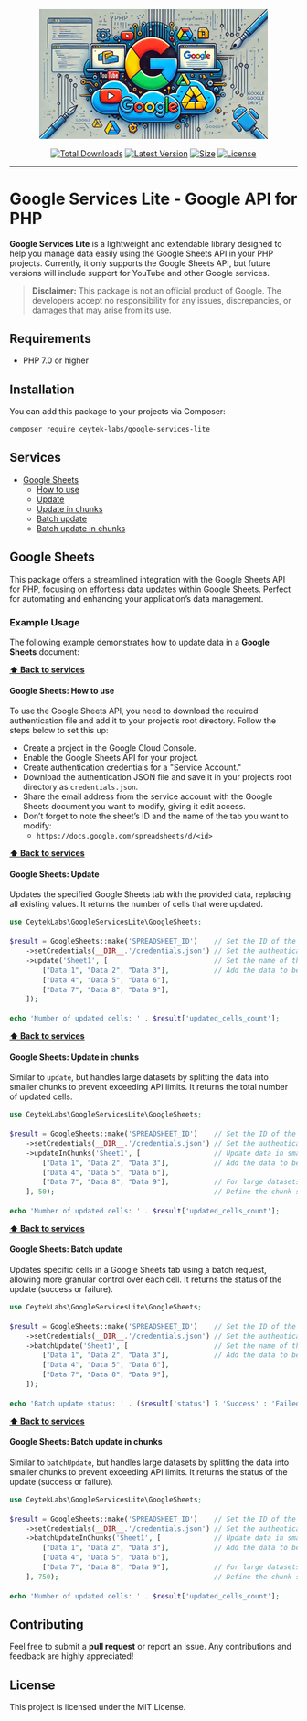 <p align="center">
    <img src="https://raw.githubusercontent.com/ceytek-labs/google-services-lite/refs/heads/1.x/art/banner.png" width="400" alt="54grad.de Services Lite">
    <p align="center">
        <a href="https://packagist.org/packages/ceytek-labs/google-services-lite"><img alt="Total Downloads" src="https://img.shields.io/packagist/dt/ceytek-labs/google-services-lite"></a>
        <a href="https://packagist.org/packages/ceytek-labs/google-services-lite"><img alt="Latest Version" src="https://img.shields.io/packagist/v/ceytek-labs/google-services-lite"></a>
        <a href="https://packagist.org/packages/ceytek-labs/google-services-lite"><img alt="Size" src="https://img.shields.io/github/repo-size/ceytek-labs/google-services-lite"></a>
        <a href="https://packagist.org/packages/ceytek-labs/google-services-lite"><img alt="License" src="https://img.shields.io/packagist/l/ceytek-labs/google-services-lite"></a>
    </p>
</p>

------

# Google Services Lite - Google API for PHP

**Google Services Lite** is a lightweight and extendable library designed to help you manage data easily using the Google Sheets API in your PHP projects. Currently, it only supports the Google Sheets API, but future versions will include support for YouTube and other Google services.

> **Disclaimer:** This package is not an official product of Google. The developers accept no responsibility for any issues, discrepancies, or damages that may arise from its use.

## Requirements

- PHP 7.0 or higher

## Installation

You can add this package to your projects via Composer:

```bash
composer require ceytek-labs/google-services-lite
```

## Services
- [Google Sheets](#google-sheets)
    - [How to use](#google-sheets-how-to-use)
    - [Update](#google-sheets-update)
    - [Update in chunks](#google-sheets-update-in-chunks)
    - [Batch update](#google-sheets-batch-update)
    - [Batch update in chunks](#google-sheets-batch-update-in-chunks)

## Google Sheets

This package offers a streamlined integration with the Google Sheets API for PHP, focusing on effortless data updates within Google Sheets. Perfect for automating and enhancing your application’s data management.

### Example Usage

The following example demonstrates how to update data in a **Google Sheets** document:

**[⬆ Back to services](#services)**

#### Google Sheets: How to use

To use the Google Sheets API, you need to download the required authentication file and add it to your project’s root directory. Follow the steps below to set this up:

- Create a project in the Google Cloud Console.
- Enable the Google Sheets API for your project.
- Create authentication credentials for a "Service Account."
- Download the authentication JSON file and save it in your project’s root directory as `credentials.json`.
- Share the email address from the service account with the Google Sheets document you want to modify, giving it edit access.
- Don’t forget to note the sheet’s ID and the name of the tab you want to modify:
    - `https://docs.google.com/spreadsheets/d/<id>`

**[⬆ Back to services](#services)**

#### Google Sheets: Update

Updates the specified Google Sheets tab with the provided data, replacing all existing values. It returns the number of cells that were updated.

```php
use CeytekLabs\GoogleServicesLite\GoogleSheets;

$result = GoogleSheets::make('SPREADSHEET_ID')    // Set the ID of the Google Sheets document
    ->setCredentials(__DIR__.'/credentials.json') // Set the authentication file
    ->update('Sheet1', [                          // Set the name of the tab where data will be updated
        ["Data 1", "Data 2", "Data 3"],           // Add the data to be updated
        ["Data 4", "Data 5", "Data 6"],
        ["Data 7", "Data 8", "Data 9"],
    ]);

echo 'Number of updated cells: ' . $result['updated_cells_count'];
```

**[⬆ Back to services](#services)**

#### Google Sheets: Update in chunks

Similar to `update`, but handles large datasets by splitting the data into smaller chunks to prevent exceeding API limits. It returns the total number of updated cells.

```php
use CeytekLabs\GoogleServicesLite\GoogleSheets;

$result = GoogleSheets::make('SPREADSHEET_ID')    // Set the ID of the Google Sheets document
    ->setCredentials(__DIR__.'/credentials.json') // Set the authentication file
    ->updateInChunks('Sheet1', [                  // Update data in smaller chunks
        ["Data 1", "Data 2", "Data 3"],           // Add the data to be updated
        ["Data 4", "Data 5", "Data 6"],
        ["Data 7", "Data 8", "Data 9"],           // For large datasets, the data will be split into chunks
    ], 50);                                       // Define the chunk size (e.g., 50 rows)

echo 'Number of updated cells: ' . $result['updated_cells_count'];
```

**[⬆ Back to services](#services)**

#### Google Sheets: Batch update

Updates specific cells in a Google Sheets tab using a batch request, allowing more granular control over each cell. It returns the status of the update (success or failure).

```php
use CeytekLabs\GoogleServicesLite\GoogleSheets;

$result = GoogleSheets::make('SPREADSHEET_ID')    // Set the ID of the Google Sheets document
    ->setCredentials(__DIR__.'/credentials.json') // Set the authentication file
    ->batchUpdate('Sheet1', [                     // Set the name of the tab where data will be updated
        ["Data 1", "Data 2", "Data 3"],           // Add the data to be updated
        ["Data 4", "Data 5", "Data 6"],
        ["Data 7", "Data 8", "Data 9"],
    ]);

echo 'Batch update status: ' . ($result['status'] ? 'Success' : 'Failed');
```

**[⬆ Back to services](#services)**

#### Google Sheets: Batch update in chunks

Similar to `batchUpdate`, but handles large datasets by splitting the data into smaller chunks to prevent exceeding API limits. It returns the status of the update (success or failure).

```php
use CeytekLabs\GoogleServicesLite\GoogleSheets;

$result = GoogleSheets::make('SPREADSHEET_ID')    // Set the ID of the Google Sheets document
    ->setCredentials(__DIR__.'/credentials.json') // Set the authentication file
    ->batchUpdateInChunks('Sheet1', [             // Update data in smaller chunks
        ["Data 1", "Data 2", "Data 3"],           // Add the data to be updated
        ["Data 4", "Data 5", "Data 6"],
        ["Data 7", "Data 8", "Data 9"],           // For large datasets, the data will be split into chunks
    ], 750);                                      // Define the chunk size (e.g., 750 rows)

echo 'Number of updated cells: ' . $result['updated_cells_count'];
```

## Contributing

Feel free to submit a **pull request** or report an issue. Any contributions and feedback are highly appreciated!

## License

This project is licensed under the MIT License.